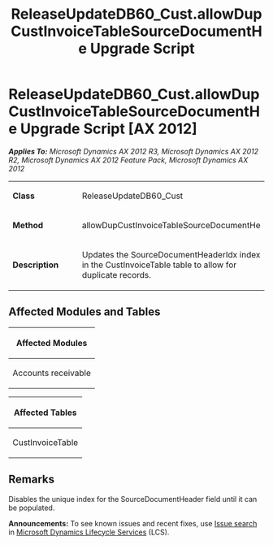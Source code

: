 ﻿---
title: ReleaseUpdateDB60_Cust.allowDupCustInvoiceTableSourceDocumentHe Upgrade Script
TOCTitle: ReleaseUpdateDB60_Cust.allowDupCustInvoiceTableSourceDocumentHe Upgrade Script
ms:assetid: 4c855fa5-44ec-8e1c-494e-6e3b142e18e8
ms:mtpsurl: https://msdn.microsoft.com/en-us/library/JJ685412(v=AX.60)
ms:contentKeyID: 49708117
ms.date: 05/18/2015
mtps_version: v=AX.60
---

# ReleaseUpdateDB60\_Cust.allowDupCustInvoiceTableSourceDocumentHe Upgrade Script [AX 2012]


_**Applies To:** Microsoft Dynamics AX 2012 R3, Microsoft Dynamics AX 2012 R2, Microsoft Dynamics AX 2012 Feature Pack, Microsoft Dynamics AX 2012_

<table>
<colgroup>
<col style="width: 50%" />
<col style="width: 50%" />
</colgroup>
<tbody>
<tr class="odd">
<td><p><strong>Class</strong></p></td>
<td><p>ReleaseUpdateDB60_Cust</p></td>
</tr>
<tr class="even">
<td><p><strong>Method</strong></p></td>
<td><p>allowDupCustInvoiceTableSourceDocumentHe</p></td>
</tr>
<tr class="odd">
<td><p><strong>Description</strong></p></td>
<td><p>Updates the SourceDocumentHeaderIdx index in the CustInvoiceTable table to allow for duplicate records.</p></td>
</tr>
</tbody>
</table>


## Affected Modules and Tables

<table>
<colgroup>
<col style="width: 100%" />
</colgroup>
<thead>
<tr class="header">
<th><p>Affected Modules</p></th>
</tr>
</thead>
<tbody>
<tr class="odd">
<td><p>Accounts receivable</p></td>
</tr>
</tbody>
</table>


<table>
<colgroup>
<col style="width: 100%" />
</colgroup>
<thead>
<tr class="header">
<th><p>Affected Tables</p></th>
</tr>
</thead>
<tbody>
<tr class="odd">
<td><p>CustInvoiceTable</p></td>
</tr>
</tbody>
</table>


## Remarks

Disables the unique index for the SourceDocumentHeader field until it can be populated.

  
**Announcements:** To see known issues and recent fixes, use [Issue search](http://go.microsoft.com/fwlink/?linkid=389258) in [Microsoft Dynamics Lifecycle Services](http://go.microsoft.com/fwlink/?linkid=306505) (LCS).

